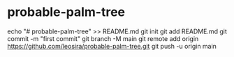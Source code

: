 # probable-palm-tree
echo "# probable-palm-tree" >> README.md
git init
git add README.md
git commit -m "first commit"
git branch -M main
git remote add origin https://github.com/leosira/probable-palm-tree.git
git push -u origin main
